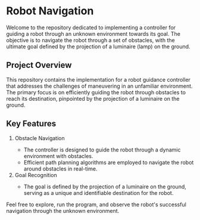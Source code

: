 # Robot Navigation

Welcome to the repository dedicated to implementing a controller for guiding a robot through an unknown environment towards its goal. The objective is to navigate the robot through a set of obstacles, with the ultimate goal defined by the projection of a luminaire (lamp) on the ground.

## Project Overview

This repository contains the implementation for a robot guidance controller that addresses the challenges of maneuvering in an unfamiliar environment. The primary focus is on efficiently guiding the robot through obstacles to reach its destination, pinpointed by the projection of a luminaire on the ground.

## Key Features

<ol>
  <li>Obstacle Navigation</li>
  <ul>
    <li>The controller is designed to guide the robot through a dynamic environment with obstacles.</li>
    <li>Efficient path planning algorithms are employed to navigate the robot around obstacles in real-time.</li>
  </ul>
  <li>Goal Recognition</li>
  <ul>
    <li>The goal is defined by the projection of a luminaire on the ground, serving as a unique and identifiable destination for the robot.</li>
  </ul>
</ol>

Feel free to explore, run the program, and observe the robot's successful navigation through the unknown environment.
